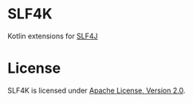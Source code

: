 # SLF4K

Kotlin extensions for [SLF4J](https://www.slf4j.org/)

# License

SLF4K is licensed under [Apache License, Version 2.0](./LICENSE).
